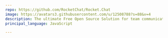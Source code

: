 ```yaml
---
repo: https://github.com/RocketChat/Rocket.Chat
image: https://avatars3.githubusercontent.com/u/12508788?s=88&v=4
description: The ultimate Free Open Source Solution for team communications.
principal_language: JavaScript

---
```


